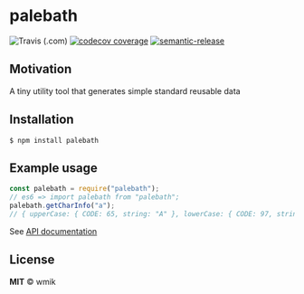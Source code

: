 # palebath

![Travis (.com)](https://img.shields.io/travis/com/wmik/palebath.svg?style=flat-square)
[![codecov coverage](https://img.shields.io/codecov/c/github/wmik/palebath.svg?style=flat-square)](https://codecov.io/github/wmik/palebath)
[![semantic-release](https://img.shields.io/badge/%20%20%F0%9F%93%A6%F0%9F%9A%80-semantic--release-e10079.svg?style=flat-square)](https://github.com/semantic-release/semantic-release)

## Motivation
A tiny utility tool that generates simple standard reusable data

## Installation
`$ npm install palebath`

## Example usage
```js
const palebath = require("palebath");
// es6 => import palebath from "palebath";
palebath.getCharInfo("a");
// { upperCase: { CODE: 65, string: "A" }, lowerCase: { CODE: 97, string: "a" }, position: 1, index: 0 }
```

See [API documentation]()

## License
**MIT** &copy; wmik
